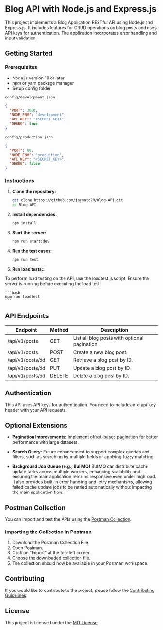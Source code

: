 # Blog API with Node.js and Express.js

This project implements a Blog Application RESTful API using Node.js and Express.js. It includes features for CRUD operations on blog posts and uses API keys for authentication. The application incorporates error handling and input validation.

## Getting Started

### Prerequisites

- Node.js version 18 or later
- npm or yarn package manager
- Setup config folder

`config/development.json`

```json
{
  "PORT": 3000,
  "NODE_ENV": "development",
  "API_KEY": "<SECRET_KEY>",
  "DEBUG": true
}
```

`config/production.json`

```json
{
  "PORT": 80,
  "NODE_ENV": "production",
  "API_KEY": "<SECRET_KEY>",
  "DEBUG": false
}
```

### Instructions

1. **Clone the repository:**

   ```bash
   git clone https://github.com/jayantc20/Blog-API.git
   cd Blog-API
   ```

2. **Install dependencies:**

   ```bash
   npm install
   ```

3. **Start the server:**

   ```bash
   npm run start:dev
   ```

4. **Run the test cases:**

   ```bash
   npm run test
   ```

5. **Run load tests::**

To perform load testing on the API, use the loadtest.js script. Ensure the server is running before executing the load test.

    ```bash
    npm run loadtest
    ```

## API Endpoints

| Endpoint          | Method | Description                                   |
| ----------------- | ------ | --------------------------------------------- |
| /api/v1/posts     | GET    | List all blog posts with optional pagination. |
| /api/v1/posts     | POST   | Create a new blog post.                       |
| /api/v1/posts/:id | GET    | Retrieve a blog post by ID.                   |
| /api/v1/posts/:id | PUT    | Update a blog post by ID.                     |
| /api/v1/posts/:id | DELETE | Delete a blog post by ID.                     |

## Authentication

This API uses API keys for authentication. You need to include an x-api-key header with your API requests.

## Optional Extensions

- **Pagination Improvements:** Implement offset-based pagination for better performance with large datasets.

- **Search Query:** Future enhancement to support complex queries and filters, such as searching by multiple fields or applying fuzzy matching.

- **Background Job Queue (e.g., BullMQ)** BullMQ can distribute cache update tasks across multiple workers, enhancing scalability and ensuring the main application remains responsive even under high load. It also provides built-in error handling and retry mechanisms, allowing failed cache update jobs to be retried automatically without impacting the main application flow.

## Postman Collection

You can import and test the APIs using the [Postman Collection](https://github.com/jayantc20/Blog-API/blob/main/Blog-API.postman_collection.json).

### Importing the Collection in Postman

1. Download the Postman Collection File.
2. Open Postman.
3. Click on "Import" at the top-left corner.
4. Choose the downloaded collection file.
5. The collection should now be available in your Postman workspace.

## Contributing

If you would like to contribute to the project, please follow the [Contributing Guidelines](CONTRIBUTING.md).

## License

This project is licensed under the [MIT License](LICENSE).
